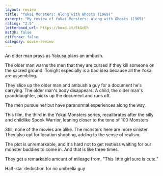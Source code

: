 ```yaml
---
layout: review
title: "Yokai Monsters: Along with Ghosts (1969)"
excerpt: "My review of Yokai Monsters: Along with Ghosts (1969)"
rating: "2.5"
letterboxd_url: https://boxd.it/5kGcEh
mst3k: false
rifftrax: false
category: movie-review
---
```


An older man prays as Yakusa plans an ambush.

The older man warns the men that they are cursed if they kill someone on the sacred ground. Tonight especially is a bad idea because all the Yokai are assembling.

They slice up the older man and ambush a guy for a document he's carrying. The older man's body disappears. A child, the older man's granddaughter, picks up the document and runs off.

The men pursue her but have paranormal experiences along the way.

This film, the third in the Yokai Monsters series, recalibrates after the silly and childlike Spook Warrior, leaning closer to the tone of 100 Monsters.

Still, none of the movies are alike. The monsters here are more sinister. They also opt for location shooting, adding to the sense of realism.

The plot is unremarkable, and it's hard not to get restless waiting for our monster buddies to come in. And that is like three times.

They get a remarkable amount of mileage from, "This little girl sure is cute."

Half-star deduction for no umbrella guy
